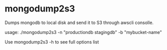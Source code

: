 # mongodump2s3

Dumps mongodb to local disk and send it to S3 through awscli consolle.

usage: ./mongodump2s3 -n "productiondb stagingdb" -b "mybucket-name"

Use mongodump2s3 -h to see full options list
